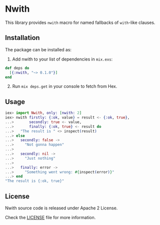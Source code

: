 # Nwith

This library provides `nwith` macro for named fallbacks of `with`-like clauses.

## Installation

The package can be installed as:

1. Add nwith to your list of dependencies in `mix.exs`:

```elixir
def deps do
  [{:nwith, "~> 0.1.0"}]
end
```

2. Run `mix deps.get` in your console to fetch from Hex.


## Usage

```elixir
iex> import Nwith, only: [nwith: 2]
iex> nwith firstly: {:ok, value} = result <- {:ok, true},
...>       secondly: true <- value,
...>       finally: {:ok, true} <- result do
...>   "The result is " <> inspect(result)
...> else
...>   secondly: false ->
...>     "Not gonna happen"
...>
...>   secondly: nil ->
...>     "Just nothing"
...>
...>   finally: error ->
...>     "Something went wrong: #{inspect(error)}"
...> end
"The result is {:ok, true}"
```

## License

Nwith source code is released under Apache 2 License.

Check the [LICENSE](LICENSE) file for more information.
